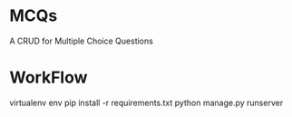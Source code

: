 # MCQs
A CRUD for Multiple Choice Questions

# WorkFlow
virtualenv env
pip install -r requirements.txt
python manage.py runserver
